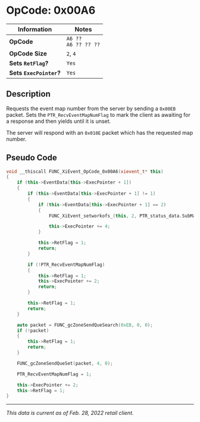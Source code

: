 # OpCode: 0x00A6

| Information               | Notes |
|---                        |---    |
| **OpCode**                | `A6 ??` <br> `A6 ?? ?? ??` |
| **OpCode Size**           | `2`, `4` |
| **Sets `RetFlag`?**       | `Yes` |
| **Sets `ExecPointer`?**   | `Yes` |

## Description

Requests the event map number from the server by sending a `0x00EB` packet. Sets the `PTR_RecvEventMapNumFlag` to mark the client as awaiting for a response and then yields until it is unset.

The server will respond with an `0x010E` packet which has the requested map number.

## Pseudo Code

```cpp
void __thiscall FUNC_XiEvent_OpCode_0x00A6(xievent_t* this)
{
    if (this->EventData[this->ExecPointer + 1])
    {
        if (this->EventData[this->ExecPointer + 1] != 1)
        {
            if (this->EventData[this->ExecPointer + 1] == 2)
            {
                FUNC_XiEvent_setworkofs_(this, 2, PTR_status_data.SubMapNum);

                this->ExecPointer += 4;
            }

            this->RetFlag = 1;
            return;
        }

        if (!PTR_RecvEventMapNumFlag)
        {
            this->RetFlag = 1;
            this->ExecPointer += 2;
            return;
        }

        this->RetFlag = 1;
        return;
    }

    auto packet = FUNC_gcZoneSendQueSearch(0xEB, 0, 0);
    if (!packet)
    {
        this->RetFlag = 1;
        return;
    }

    FUNC_gcZoneSendQueSet(packet, 4, 0);

    PTR_RecvEventMapNumFlag = 1;

    this->ExecPointer += 2;
    this->RetFlag = 1;
}
```

---

_This data is current as of Feb. 28, 2022 retail client._